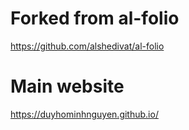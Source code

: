 # Forked from al-folio
https://github.com/alshedivat/al-folio

# Main website
https://duyhominhnguyen.github.io/